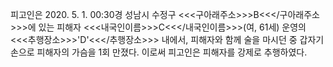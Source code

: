 피고인은 2020. 5. 1. 00:30경 성남시 수정구 <<<구아래주소>>>B<<</구아래주소>>>에 있는 피해자 <<<내국인이름>>>C<<</내국인이름>>>(여, 61세) 운영의 <<<추행장소>>>'D'<<</추행장소>>> 내에서, 피해자와 함께 술을 마시던 중 갑자기 손으로 피해자의 가슴을 1회 만졌다.
이로써 피고인은 피해자를 강제로 추행하였다.